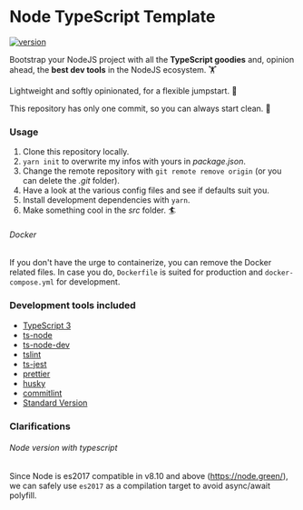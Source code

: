 # Node TypeScript Template

[![version](https://img.shields.io/badge/dynamic/json?url=https://raw.githubusercontent.com/jeremyben/node-typescript-template/master/package.json&label=version&query=version&color=blue)](./package.json)

Bootstrap your NodeJS project with all the **TypeScript goodies** and,
opinion ahead, the **best dev tools** in the NodeJS ecosystem. 🏋️‍

Lightweight and softly opinionated, for a flexible jumpstart. 🤸‍

This repository has only one commit, so you can always start clean. 🛀

### Usage

1. Clone this repository locally.
2. `yarn init` to overwrite my infos with yours in _package.json_.
3. Change the remote repository with `git remote remove origin` (or you can delete the _.git_ folder).
4. Have a look at the various config files and see if defaults suit you.
5. Install development dependencies with `yarn`.
6. Make something cool in the _src_ folder. 🏄‍

###### Docker

If you don't have the urge to containerize, you can remove the Docker related files.
In case you do, `Dockerfile` is suited for production and `docker-compose.yml` for development.

### Development tools included

- [TypeScript 3](https://github.com/Microsoft/TypeScript)
- [ts-node](https://github.com/TypeStrong/ts-node)
- [ts-node-dev](https://github.com/whitecolor/ts-node-dev)
- [tslint](https://github.com/palantir/tslint)
- [ts-jest](https://github.com/kulshekhar/ts-jest)
- [prettier](https://github.com/prettier/prettier)
- [husky](https://github.com/typicode/husky)
- [commitlint](https://github.com/conventional-changelog/commitlint)
- [Standard Version](https://github.com/conventional-changelog/standard-version)

### Clarifications

###### Node version with typescript

Since Node is es2017 compatible in v8.10 and above (<https://node.green/>),
we can safely use `es2017` as a compilation target to avoid async/await polyfill.

